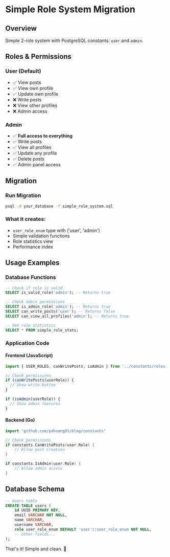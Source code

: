 # Simple Role System Migration

## Overview
Simple 2-role system with PostgreSQL constants: `user` and `admin`.

## Roles & Permissions

### User (Default)
- ✅ View posts
- ✅ View own profile  
- ✅ Update own profile
- ❌ Write posts
- ❌ View other profiles
- ❌ Admin access

### Admin
- ✅ **Full access to everything**
- ✅ Write posts
- ✅ View all profiles
- ✅ Update any profile
- ✅ Delete posts
- ✅ Admin panel access

## Migration

### Run Migration
```bash
psql -d your_database -f simple_role_system.sql
```

### What it creates:
- `user_role_enum` type with ('user', 'admin')
- Simple validation functions
- Role statistics view
- Performance index

## Usage Examples

### Database Functions
```sql
-- Check if role is valid
SELECT is_valid_role('admin'); -- Returns true

-- Check admin permissions
SELECT is_admin_role('admin'); -- Returns true
SELECT can_write_posts('user'); -- Returns false
SELECT can_view_all_profiles('admin'); -- Returns true

-- Get role statistics
SELECT * FROM simple_role_stats;
```

### Application Code

#### Frontend (JavaScript)
```javascript
import { USER_ROLES, canWritePosts, isAdmin } from '../constants/roles';

// Check permissions
if (canWritePosts(userRole)) {
  // Show write button
}

if (isAdmin(userRole)) {
  // Show admin features
}
```

#### Backend (Go)
```go
import "github.com/pdhoang91/blog/constants"

// Check permissions
if constants.CanWritePosts(user.Role) {
    // Allow post creation
}

if constants.IsAdmin(user.Role) {
    // Allow admin access
}
```

## Database Schema
```sql
-- Users table
CREATE TABLE users (
    id UUID PRIMARY KEY,
    email VARCHAR NOT NULL,
    name VARCHAR,
    username VARCHAR,
    role user_role_enum DEFAULT 'user'::user_role_enum NOT NULL,
    -- other fields...
);
```

That's it! Simple and clean. 🎯
